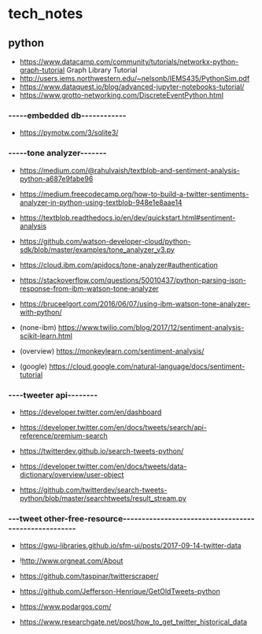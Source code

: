 # tech_notes

## python
 * https://www.datacamp.com/community/tutorials/networkx-python-graph-tutorial     Graph Library Tutorial
 * http://users.iems.northwestern.edu/~nelsonb/IEMS435/PythonSim.pdf
 * https://www.dataquest.io/blog/advanced-jupyter-notebooks-tutorial/
 * https://www.grotto-networking.com/DiscreteEventPython.html

### -----embedded db------------
* https://pymotw.com/3/sqlite3/

### -----tone analyzer-------
* https://medium.com/@rahulvaish/textblob-and-sentiment-analysis-python-a687e9fabe96

* https://medium.freecodecamp.org/how-to-build-a-twitter-sentiments-analyzer-in-python-using-textblob-948e1e8aae14

* https://textblob.readthedocs.io/en/dev/quickstart.html#sentiment-analysis

* https://github.com/watson-developer-cloud/python-sdk/blob/master/examples/tone_analyzer_v3.py

* https://cloud.ibm.com/apidocs/tone-analyzer#authentication

* https://stackoverflow.com/questions/50010437/python-parsing-json-response-from-ibm-watson-tone-analyzer

* https://bruceelgort.com/2016/06/07/using-ibm-watson-tone-analyzer-with-python/

* (none-ibm) https://www.twilio.com/blog/2017/12/sentiment-analysis-scikit-learn.html

* (overview) https://monkeylearn.com/sentiment-analysis/

* (google) https://cloud.google.com/natural-language/docs/sentiment-tutorial

### ----tweeter api--------
* https://developer.twitter.com/en/dashboard

* https://developer.twitter.com/en/docs/tweets/search/api-reference/premium-search

* https://twitterdev.github.io/search-tweets-python/

* https://developer.twitter.com/en/docs/tweets/data-dictionary/overview/user-object

* https://github.com/twitterdev/search-tweets-python/blob/master/searchtweets/result_stream.py

### ---tweet other-free-resource-----------------------------------------------------

* https://gwu-libraries.github.io/sfm-ui/posts/2017-09-14-twitter-data

* !http://www.orgneat.com/About
* https://github.com/taspinar/twitterscraper/

* https://github.com/Jefferson-Henrique/GetOldTweets-python

* https://www.podargos.com/

* https://www.researchgate.net/post/how_to_get_twitter_historical_data
